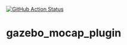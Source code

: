 [![GitHub Action
Status](https://github.com/fmrico/gazebo_mocap_plugin/workflows/main/badge.svg)](https://github.com/fmrico/gazebo_mocap_plugin)

# gazebo_mocap_plugin


